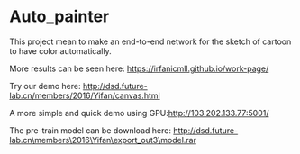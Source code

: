 # Auto_painter

This project mean to make an end-to-end network for the sketch of cartoon to have color automatically.

More results can be seen here: https://irfanicmll.github.io/work-page/

Try our demo here: http://dsd.future-lab.cn/members/2016/Yifan/canvas.html

A more simple and quick demo using GPU:http://103.202.133.77:5001/

The pre-train model can be download here: http://dsd.future-lab.cn\members\2016\Yifan\export_out3\model.rar

